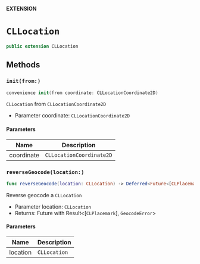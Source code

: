 **EXTENSION**

# `CLLocation`
```swift
public extension CLLocation
```

## Methods
### `init(from:)`

```swift
convenience init(from coordinate: CLLocationCoordinate2D)
```

`CLLocation` from `CLLocationCoordinate2D`
- Parameter coordinate: `CLLocationCoordinate2D`

#### Parameters

| Name | Description |
| ---- | ----------- |
| coordinate | `CLLocationCoordinate2D` |

### `reverseGeocode(location:)`

```swift
func reverseGeocode(location: CLLocation) -> Deferred<Future<[CLPlacemark], GeocodeError>>
```

Reverse geocode a `CLLocation`
- Parameter location: `CLLocation`
- Returns: Future with Result<[`CLPlacemark`], `GeocodeError`>

#### Parameters

| Name | Description |
| ---- | ----------- |
| location | `CLLocation` |